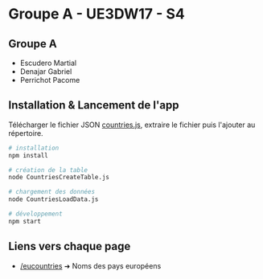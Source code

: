 # Groupe A - UE3DW17 - S4

## Groupe A
- Escudero Martial
- Denajar Gabriel
- Perrichot Pacome

## Installation & Lancement de l'app

Télécharger le fichier JSON [countries.js](https://raw.githubusercontent.com/mledoze/countries/master/countries.json), extraire le fichier puis l'ajouter au répertoire.

```bash
# installation
npm install

# création de la table
node CountriesCreateTable.js

# chargement des données
node CountriesLoadData.js

# développement
npm start
```

## Liens vers chaque page
- [/eucountries](http://localhost:3000/eucountries) ➜ Noms des pays européens